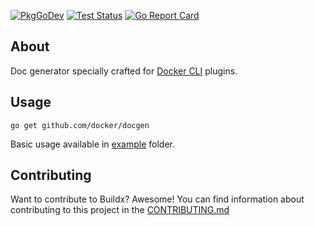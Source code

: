 [![PkgGoDev](https://img.shields.io/badge/go.dev-docs-007d9c?logo=go&logoColor=white&style=flat-square)](https://pkg.go.dev/github.com/docker/docgen)
[![Test Status](https://img.shields.io/github/workflow/status/crazy-max/docgen/build?label=build&logo=github&style=flat-square)](https://github.com/docker/docgen/actions?query=workflow%3Atest)
[![Go Report Card](https://goreportcard.com/badge/github.com/docker/docgen)](https://goreportcard.com/report/github.com/docker/docgen)

## About

Doc generator specially crafted for [Docker CLI](https://github.com/docker/cli) plugins.

## Usage

```
go get github.com/docker/docgen
```

Basic usage available in [example](example) folder.

## Contributing

Want to contribute to Buildx? Awesome! You can find information about
contributing to this project in the [CONTRIBUTING.md](/.github/CONTRIBUTING.md)
